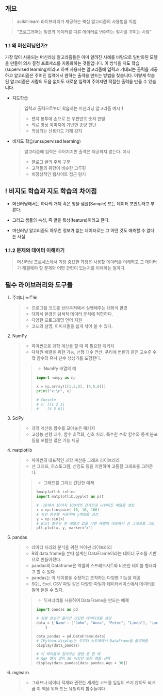 
## 개요
> scikit-learn 라이브러리가 제공하는 핵심 알고리즘의 사용법을 익힘

> “프로그래머는 일련의 데이터를 다른 데이터로 변환하는 절차를 꾸미는 사람”

### 1.1 왜 머신러닝인가?
가장 많이 사용되는 머신러닝 알고리즘들은 이미 알려진 사례를 바탕으로 일반화된 모델을 만들어 의사 결정 프로세스를 자동화하는 것들입니다. 이 방식을 지도 학습(supervised learning)이라고 하며 사용자는 알고리즘에 입력과 기대되는 출력을 제공하고 알고리즘은 주어진 입력에서 원하는 출력을 만드는 방법을 찾습니다. 이렇게 학습된 알고리즘은 사람의 도움 없이도 새로운 입력이 주어지면 적절한 출력을 만들 수 있습니다. 
- 지도학습 
	> 입력과 출력으로부터 학습하는 머신러닝 알고리즘
	> 예시 1
	> - 편지 봉투에 손으로 쓴 우편번호 숫자 판별
	> - 의료 영상 이미지에 기반한 종양 판단
	> - 의심되는 신용카드 거래 감지
- 비지도 학습(unsupervised learning)
	> 알고리즘에 입력은 주어지지만 출력은 제공되지 않는다.
	> 예시 
	> - 블로그 글의 주제 구분
	> - 고객들의 취향이 비슷한 그루핑
	> - 비정상적인 웹사이트 접근 탐지
## ! 비지도 학습과 지도 학습의 차이점

- 머신러닝에서는 하나의 개체 혹은 행을 샘플(Sample) 또는 데이터 포인트라고 부른다.
- 그리고 샘플의 속성, 즉 열을 특성(feature)이라고 한다.

- 머신러닝 알고리즘도 아무런 정보가 없는 데이터로는 그 어떤 것도 예측할 수 없다는 사실

### 1.1.2 문제와 데이터 이해하기
> 머신러닝 프로세스에서 가장 중요한 과정은 사용할 데이터를 이해하고 그 데이터가 해결해야 할 문제와 어떤 관련이 있는지를 이해하는 일이다.

## 필수 라이브러리와 도구들
1. 주피터 노트북
	> - 프로그램 코드를 브라우저에서 실행해주는 대화식 환경
	> - 대화식 환경은 탐색적 데이터 분석에 적합하다.
	> - 다양한 프로그래밍 언어 지원
	> - 코드와 설명, 이미지들을 쉽게 섞어 쓸 수 있다.
2. NumPy
	> -  파이썬으로 과학 계산을 할 때 꼭 필요한 패키지
	> - 다차원 배열을 위한 기능, 선형 대수 연산, 푸리에 변환과 같은 고수준 수학 함수와 유사 난수 생성기를 포함한다.
	> > - NumPy 배열의 예
	> > ```python
	> > import numpy as np
	> > 
	> > x = np.array([[1,2,3], [4,5,6]])
	> > print("x:\n", x)
	> > 
	> > # Console
	> > # x: [[1 2 3]
	> > #	 [4 5 6]]
	> > ```
3. SciPy
	> - 과학 계산용 함수를 모아놓은 패키지
	> - 고성능 선형 대수, 함수 최적화, 신호 처리, 특수한 수학 함수와 통계 분포 등을 포함한 많은 기능 제공
4. matplotlib
	> - 파이썬의 대표적인 과학 계산용 그래프 라이브러리
	> - 선 그래프, 히스토그램, 산점도 등을 지원하며 고품질 그래프를 그려준다.
	> > - 그래프를 그리는 간단한 예제
	> > ```python
	> > %matplotlib inline
	> > import matplotlib.pyplot as plt
	> > 
	> > # -10에서 10까지 100개의 간격으로 나뉘어진 배열을 생성
	> > x = np.linspace(-10, 10, 100)
	> > # 사인 함수를 사용하여 y배열을 생성
	> > y = np.sin(x)
	> > # plot 함수는 한 배열의 값을 다른 배열에 대응해서 선 그래프를 그림
	> > plt.plot(x, y, marker="x")
	> > ```
5. pandas
	> - 데이터 처리와 분석을 위한 파이썬 라이브러리
	> - R의 data.frame을 본떠 설계한 DataFrame이라는 데이터 구조를 기반으로 만들어졌다.
	> - pandas의 Dataframe은 엑셀의 스프레드시트와 비슷한 테이블 형태라고 할 수 있다.
	> - pandas는 이 테이블을 수정하고 조작하는 다양한 기능을 제공
	> - SQL, Exel, CSV 파일 같은 다양한 파일과 데이터베이스에서 데이터를 읽어 들일 수 있다.
	> > - 딕셔너리를 사용하여 DataFrame을 만드는 예제
	> > ```python
	> > import pandas as pd
	> > 
	> > # 회원 정보가 들어간 간단한 데이터셋을 생성
	> > data = {'Name': ["John", "Anna", "Peter", "Linda"], 'Location' : ["New York", "Paris", "Berlin", "London"], 'Age' : [24, 13, 53, 33]
	> > 	}
	> > 
	> > data_pandas = pd.DataFrame(data)
	> > # IPython.display는 주피터 노트북에서 DataFrame을 출력해줌
	> > display(data_pandas)
	> > 
	> > # 이 테이블에 질의하는 방법 중 한 예
	> > # Age 열의 값이 30 이상인 모든 행을 선택
	> > display(data_pandas[data_pandas.Age > 30])
	> > ```
6. mglearn
	> - 그래프나 데이터 적재와 관련한 세세한 코드를 일일이 쓰지 않아도 되게끔 이 책을 위해 만든 유틸리티 함수들이다.

